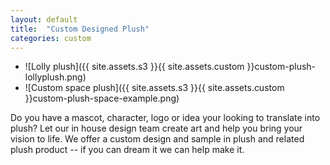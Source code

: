 ```yaml
---
layout: default
title:  "Custom Designed Plush"
categories: custom
---
```


- ![Lolly plush]({{ site.assets.s3 }}{{ site.assets.custom }}custom-plush-lollyplush.png)
- ![Custom space plush]({{ site.assets.s3 }}{{ site.assets.custom }}custom-plush-space-example.png)

Do you have a mascot, character, logo or idea your looking to translate
into plush? Let our in house design team create art and help you bring your vision
to life. We offer a custom design and sample in plush and related plush
product -- if you can dream it we can help make it.